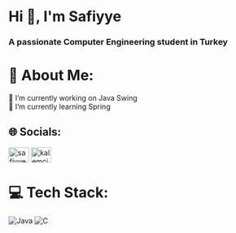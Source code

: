 <h1 align="left">Hi 👋, I'm Safiyye</h1>
<h3 align="left">A passionate Computer Engineering student in Turkey</h3>

# 💫 About Me:
🔭 I’m currently working on Java Swing<br>🌱 I’m currently learning Spring<br>


## 🌐 Socials:
<a href="https://linkedin.com/in/safiyye kalemci" target="blank"><img align="center" src="https://raw.githubusercontent.com/rahuldkjain/github-profile-readme-generator/master/src/images/icons/Social/linked-in-alt.svg" alt="safiyye kalemci" height="30" width="40" /></a>
<a href="https://instagram.com/kalemcisafiyye" target="blank"><img align="center" src="https://raw.githubusercontent.com/rahuldkjain/github-profile-readme-generator/master/src/images/icons/Social/instagram.svg" alt="kalemcisafiyye" height="30" width="40" /></a>
</p>

# 💻 Tech Stack:
![Java](https://img.shields.io/badge/java-%23ED8B00.svg?style=for-the-badge&logo=openjdk&logoColor=white) ![C](https://img.shields.io/badge/c-%2300599C.svg?style=for-the-badge&logo=c&logoColor=white)

<!-- Proudly created with GPRM ( https://gprm.itsvg.in ) -->
